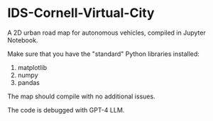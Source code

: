 # IDS-Cornell-Virtual-City
A 2D urban road map for autonomous vehicles, compiled in Jupyter Notebook.

Make sure that you have the "standard" Python libraries installed: 
1. matplotlib
2. numpy
3. pandas

The map should compile with no additional issues. 

The code is debugged with GPT-4 LLM. 
 
